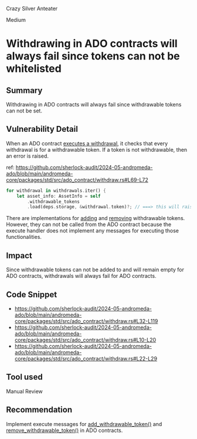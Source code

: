 Crazy Silver Anteater

Medium

# Withdrawing in ADO contracts will always fail since tokens can not be whitelisted

## Summary
Withdrawing in ADO contracts will always fail since withdrawable tokens can not be set.

## Vulnerability Detail
When an ADO contract [executes a withdrawal](https://github.com/sherlock-audit/2024-05-andromeda-ado/blob/main/andromeda-core/packages/std/src/ado_contract/withdraw.rs#L32-L119), it checks that every withdrawal is for a withdrawable token. If a token is not withdrawable, then an error is raised.

ref: https://github.com/sherlock-audit/2024-05-andromeda-ado/blob/main/andromeda-core/packages/std/src/ado_contract/withdraw.rs#L69-L72
```rust
for withdrawal in withdrawals.iter() {
    let asset_info: AssetInfo = self
        .withdrawable_tokens
        .load(deps.storage, &withdrawal.token)?; // ===> this will raise an error when loading a withdrawable that does not exist
```

There are implementations for [adding](https://github.com/sherlock-audit/2024-05-andromeda-ado/blob/main/andromeda-core/packages/std/src/ado_contract/withdraw.rs#L10-L20) and [removing](https://github.com/sherlock-audit/2024-05-andromeda-ado/blob/main/andromeda-core/packages/std/src/ado_contract/withdraw.rs#L22-L29) withdrawable tokens. However, they can not be called from the ADO contract because the execute handler does not implement any messages for executing those functionalities. 

## Impact
Since withdrawable tokens can not be added to and will remain empty for ADO contracts, withdrawals will always fail for ADO contracts.

## Code Snippet
- https://github.com/sherlock-audit/2024-05-andromeda-ado/blob/main/andromeda-core/packages/std/src/ado_contract/withdraw.rs#L32-L119
- https://github.com/sherlock-audit/2024-05-andromeda-ado/blob/main/andromeda-core/packages/std/src/ado_contract/withdraw.rs#L10-L20
- https://github.com/sherlock-audit/2024-05-andromeda-ado/blob/main/andromeda-core/packages/std/src/ado_contract/withdraw.rs#L22-L29
  
## Tool used
Manual Review

## Recommendation
Implement execute messages for [add_withdrawable_token()](https://github.com/sherlock-audit/2024-05-andromeda-ado/blob/main/andromeda-core/packages/std/src/ado_contract/withdraw.rs#L10-L20) and [remove_withdrawable_token()](https://github.com/sherlock-audit/2024-05-andromeda-ado/blob/main/andromeda-core/packages/std/src/ado_contract/withdraw.rs#L22-L29) in ADO contracts.